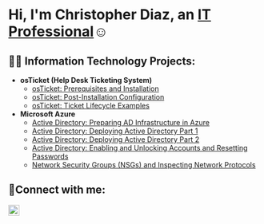<h1>Hi, I'm Christopher Diaz, an <a href="http://www.linkedin.com/in/christopher-diaz-28a503247">IT Professional</a>☺</h1>

<h2>👨‍💻 Information Technology Projects:</h2>

- <b>osTicket (Help Desk Ticketing System)</b>
  - [osTicket: Prerequisites and Installation](https://github.com/ChriseDiaz/osticket-prereqs/tree/main)
  - [osTicket: Post-Installation Configuration](https://github.com/ChriseDiaz/post-install-config/tree/main)
  - [osTicket: Ticket Lifecycle Examples](https://github.com/ChriseDiaz/ticket-lifecycle/tree/main)
- <b>Microsoft Azure</b>
  - [Active Directory: Preparing AD Infrastructure in Azure](https://github.com/ChriseDiaz/Preparing-AD-Infrastructure-in-Azure/tree/main)
  - [Active Directory: Deploying Active Directory Part 1](https://github.com/ChriseDiaz/Deploying-Active-Directory-Part-1)
  - [Active Directory: Deploying Active Directory Part 2](https://github.com/ChriseDiaz/Deploying-Active-Directory-Part-2)
  - [Active Directory: Enabling and Unlocking Accounts and Resetting Passwords](https://github.com/ChriseDiaz/Enabling-and-Unlocking-Accounts-and-Resetting-Passwords)
  - [Network Security Groups (NSGs) and Inspecting Network Protocols](https://github.com/ChriseDiaz/Network-Security-Groups-NSGs-and-Inspecting-Network-Protocols)

<h2>🤳Connect with me:</h2>

[<img align="left" alt="Chris | LinkedIn" width="22px" src="https://cdn.jsdelivr.net/npm/simple-icons@v3/icons/linkedin.svg" />][linkedin]

[linkedin]: http://www.linkedin.com/in/christopher-diaz-28a503247
